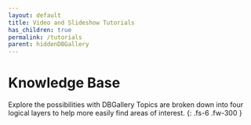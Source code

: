 ```yaml
---
layout: default
title: Video and Slideshow Tutorials
has_children: true
permalink: /tutorials
parent: hiddenDBGallery
---
```


# Knowledge Base

Explore the possibilities with DBGallery
Topics are broken down into four logical layers to help more easily find areas of interest.
{: .fs-6 .fw-300 }

